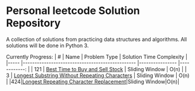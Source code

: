 # Personal leetcode Solution Repository

A collection of solutions from practicing data structures and algorithms. All solutions will be done in Python 3.

Currently Progress:
| #   	| Name                                           	| Problem Type   	| Solution Time Complexity 	|
|-----	|------------------------------------------------	|----------------	|------------:	|
| 121 	| [Best Time to Buy and Sell Stock](https://leetcode.com/problems/best-time-to-buy-and-sell-stock/)                	| Sliding Window 	| O(n)       	|
| 3   	| [Longest Substring Without Repeating Characters](https://leetcode.com/problems/longest-substring-without-repeating-characters/) 	| Sliding Window 	| O(n)       	|
|424|[Longest Repeating Character Replacement](https://leetcode.com/problems/longest-repeating-character-replacement/)|Sliding Window|O(n)|
